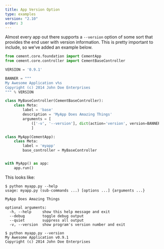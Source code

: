 ```yaml
---
title: App Version Option
type: examples
version: "2.10"
order: 3
---
```


Almost every app out there supports a `--version` option of some sort that provides the end user with version information. This is pretty important to include, so we’ve added an example below.

```python
from cement.core.foundation import CementApp
from cement.core.controller import CementBaseController

VERSION = '0.9.1'

BANNER = """
My Awesome Application v%s
Copyright (c) 2014 John Doe Enterprises
""" % VERSION

class MyBaseController(CementBaseController):
    class Meta:
        label = 'base'
        description = 'MyApp Does Amazing Things'
        arguments = [
            (['-v', '--version'], dict(action='version', version=BANNER)),
            ]

class MyApp(CementApp):
    class Meta:
        label = 'myapp'
        base_controller = MyBaseController


with MyApp() as app:
    app.run()
```


This looks like:

```
$ python myapp.py --help
usage: myapp.py (sub-commands ...) [options ...] {arguments ...}

MyApp Does Amazing Things

optional arguments:
  -h, --help     show this help message and exit
  --debug        toggle debug output
  --quiet        suppress all output
  -v, --version  show program's version number and exit

$ python myapp.py --version
My Awesome Application v0.9.1
Copyright (c) 2014 John Doe Enterprises
```
